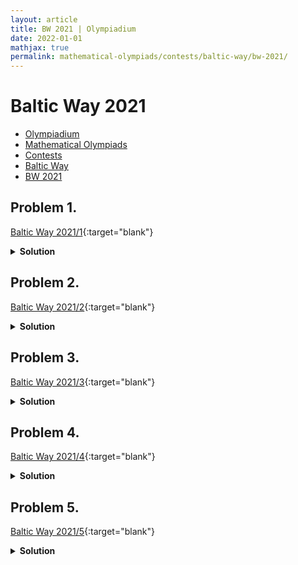 ```yaml
---
layout: article
title: BW 2021 | Olympiadium
date: 2022-01-01
mathjax: true
permalink: mathematical-olympiads/contests/baltic-way/bw-2021/
---
```

# Baltic Way 2021
<ul class="breadcrumb">
	<li><a href="{{ site.url }}">Olympiadium</a></li> 
	<li><a href="{{ site.url }}mathematical-olympiads/">Mathematical Olympiads</a></li> 
	<li><a href="{{ site.url }}mathematical-olympiads/contests/">Contests</a></li> 
	<li><a href="{{ site.url }}mathematical-olympiads/contests/baltic-way/">Baltic Way</a></li> 
	<li><a href="{{ site.url }}mathematical-olympiads/contests/baltic-way/baltic-way-2021/">BW 2021</a></li>
</ul>

## Problem 1. 
<blueboard>  </blueboard>
[Baltic Way 2021/1](){:target="blank"}
<pinkborder><details>
<summary><b>Solution</b></summary>
Solution Here. 
</details></pinkborder>

## Problem 2. 
<blueboard>  </blueboard>
[Baltic Way 2021/2](){:target="blank"}
<pinkborder><details>
<summary><b>Solution</b></summary>
Solution Here. 
</details></pinkborder>

## Problem 3. 
<blueboard>  </blueboard>
[Baltic Way 2021/3](){:target="blank"}
<pinkborder><details>
<summary><b>Solution</b></summary>
Solution Here. 
</details></pinkborder>

## Problem 4. 
<blueboard>  </blueboard>
[Baltic Way 2021/4](){:target="blank"}
<pinkborder><details>
<summary><b>Solution</b></summary>
Solution Here. 
</details></pinkborder>

## Problem 5. 
<blueboard>  </blueboard>
[Baltic Way 2021/5](){:target="blank"}
<pinkborder><details>
<summary><b>Solution</b></summary>
Solution Here. 
</details></pinkborder>
